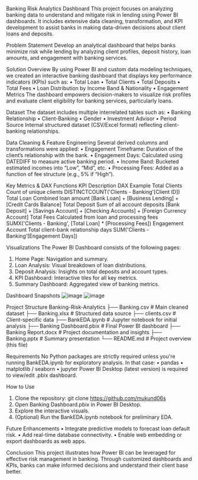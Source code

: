Banking Risk Analytics Dashboard
This project focuses on analyzing banking data to understand and mitigate risk in lending using Power BI dashboards. It includes extensive data cleaning, transformation, and KPI development to assist banks in making data-driven decisions about client loans and deposits.

Problem Statement
Develop an analytical dashboard that helps banks minimize risk while lending by analyzing client profiles, deposit history, loan amounts, and engagement with banking services.

Solution Overview
By using Power BI and custom data modeling techniques, we created an interactive banking dashboard that displays key performance indicators (KPIs) such as:
•	Total Loan
•	Total Clients
•	Total Deposits
•	Total Fees
•	Loan Distribution by Income Band & Nationality
•	Engagement Metrics
The dashboard empowers decision-makers to visualize risk profiles and evaluate client eligibility for banking services, particularly loans.

Dataset
The dataset includes multiple interrelated tables such as:
•	Banking Relationship
•	Client-Banking
•	Gender
•	Investment Advisor
•	Period
Source
Internal structured dataset (CSV/Excel format) reflecting client-banking relationships.

Data Cleaning & Feature Engineering
Several derived columns and transformations were applied:
•	Engagement Timeframe: Duration of the client’s relationship with the bank.
•	Engagement Days: Calculated using DATEDIFF to measure active banking period.
•	Income Band: Bucketed estimated incomes into “Low”, “Mid”, etc.
•	Processing Fees: Added as a function of fee structure (e.g., 5% if “High”).

Key Metrics & DAX Functions
KPI	Description	DAX Example
Total Clients	Count of unique clients	DISTINCTCOUNT('Clients - Banking'[Client ID])
Total Loan	Combined loan amount	[Bank Loan] + [Business Lending] + [Credit Cards Balance]
Total Deposit	Sum of all account deposits	[Bank Deposit] + [Savings Account] + [Checking Accounts] + [Foreign Currency Account]
Total Fees	Calculated from loan and processing fees	SUMX('Clients - Banking', [Total Loan] * [Processing Fees])
Engagement Account	Total client-bank relationship days	SUM('Clients - Banking'[Engagement Days])

Visualizations
The Power BI Dashboard consists of the following pages:
1.	Home Page: Navigation and summary.
2.	Loan Analysis: Visual breakdown of loan distributions.
3.	Deposit Analysis: Insights on total deposits and account types.
4.	KPI Dashboard: Interactive tiles for all key metrics.
5.	Summary Dashboard: Aggregated view of banking metrics.

Dashboard Snapshots
![image](https://github.com/user-attachments/assets/796e41d5-f117-4ef0-93c8-15f441645304)
![image](https://github.com/user-attachments/assets/d8d46aca-050f-4508-a49e-4cc3975fced8)

Project Structure
Banking-Risk-Analytics
├── Banking.csv               # Main cleaned dataset
├── Banking.xlsx              # Structured data source
├── clients.csv               # Client-specific data
├── BankEDA.ipynb            # Jupyter notebook for initial analysis
├── Banking Dashboard.pbix    # Final Power BI dashboard
├── Banking Report.docx       # Project documentation and insights
├── Banking.pptx              # Summary presentation
└── README.md                 # Project overview (this file)

Requirements
No Python packages are strictly required unless you're running BankEDA.ipynb for exploratory analysis. In that case:
•	pandas
•	matplotlib / seaborn
•	jupyter
Power BI Desktop (latest version) is required to view/edit .pbix dashboard.

How to Use
1.	Clone the repository:
git clone https://github.com/mukund06s
2.	Open Banking Dashboard.pbix in Power BI Desktop.
3.	Explore the interactive visuals.
4.	(Optional) Run the BankEDA.ipynb notebook for preliminary EDA.

Future Enhancements
•	Integrate predictive models to forecast loan default risk.
•	Add real-time database connectivity.
•	Enable web embedding or export dashboards as web apps.

Conclusion
This project illustrates how Power BI can be leveraged for effective risk management in banking. Through customized dashboards and KPIs, banks can make informed decisions and understand their client base better.

